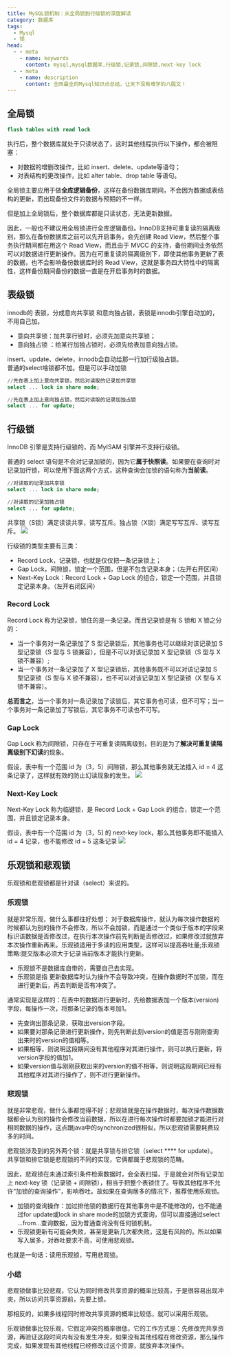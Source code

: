 ```yaml
---
title: MySQL锁机制：从全局锁到行级锁的深度解读
category: 数据库
tags:
  - Mysql
  - 锁
head:
  - - meta
    - name: keywords
      content: mysql,mysql数据库,行级锁,记录锁,间隙锁,next-key lock
  - - meta
    - name: description
      content: 全网最全的Mysql知识点总结，让天下没有难学的八股文！
---
```




## 全局锁
```sql
flush tables with read lock
```

执行后，整个数据库就处于只读状态了，这时其他线程执行以下操作，都会被阻塞：
- 对数据的增删改操作，比如 insert、delete、update等语句；
- 对表结构的更改操作，比如 alter table、drop table 等语句。

全局锁主要应用于做**全库逻辑备份**，这样在备份数据库期间，不会因为数据或表结构的更新，而出现备份文件的数据与预期的不一样。

但是加上全局锁后，整个数据库都是只读状态，无法更新数据。

因此，一般也不建议用全局锁进行全库逻辑备份。InnoDB支持可重复读的隔离级别，那么在备份数据库之前可以先开启事务，会先创建 Read View，然后整个事务执行期间都在用这个 Read View，而且由于 MVCC 的支持，备份期间业务依然可以对数据进行更新操作。因为在可重复读的隔离级别下，即使其他事务更新了表的数据，也不会影响备份数据库时的 Read View，这就是事务四大特性中的隔离性，这样备份期间备份的数据一直是在开启事务时的数据。

## 表级锁
innodb的 表锁，分成意向共享锁 和意向独占锁，表锁是innodb引擎⾃动加的，不⽤⾃⼰加。
- 意向共享锁：加共享⾏锁时，必须先加意向共享锁；
- 意向独占锁 ：给某⾏加独占锁时，必须先给表加意向独占锁。

insert、update、delete，innodb会⾃动给那⼀⾏加⾏级独占锁。  
普通的select啥锁都不加。但是可以手动加锁  
```sql
//先在表上加上意向共享锁，然后对读取的记录加共享锁
select ... lock in share mode;

//先在表上加上意向独占锁，然后对读取的记录加独占锁
select ... for update;
```

## 行级锁

InnoDB 引擎是支持行级锁的，而 MyISAM 引擎并不支持行级锁。

普通的 select 语句是不会对记录加锁的，因为它**属于快照读**。如果要在查询时对记录加行锁，可以使用下面这两个方式，这种查询会加锁的语句称为**当前读**。
```sql
//对读取的记录加共享锁
select ... lock in share mode;

//对读取的记录加独占锁
select ... for update;
```

共享锁（S锁）满足读读共享，读写互斥。独占锁（X锁）满足写写互斥、读写互斥。
![](https://seven97-blog.oss-cn-hangzhou.aliyuncs.com/imgs/202404261902808.png)

行级锁的类型主要有三类：
- Record Lock，记录锁，也就是仅仅把一条记录锁上；
- Gap Lock，间隙锁，锁定一个范围，但是不包含记录本身；（左开右开区间）
- Next-Key Lock：Record Lock + Gap Lock 的组合，锁定一个范围，并且锁定记录本身。（左开右闭区间）

### Record Lock
Record Lock 称为记录锁，锁住的是一条记录。而且记录锁是有 S 锁和 X 锁之分的：

- 当一个事务对一条记录加了 S 型记录锁后，其他事务也可以继续对该记录加 S 型记录锁（S 型与 S 锁兼容），但是不可以对该记录加 X 型记录锁（S 型与 X 锁不兼容）;
- 当一个事务对一条记录加了 X 型记录锁后，其他事务既不可以对该记录加 S 型记录锁（S 型与 X 锁不兼容），也不可以对该记录加 X 型记录锁（X 型与 X 锁不兼容）。

**总而言之**，当一个事务对一条记录加了读锁后，其它事务也可读，但不可写；当一个事务对一条记录加了写锁后，其它事务不可读也不可写。

### Gap Lock
Gap Lock 称为间隙锁，只存在于可重复读隔离级别，目的是为了**解决可重复读隔离级别下幻读**的现象。

假设，表中有一个范围 id 为（3，5）间隙锁，那么其他事务就无法插入 id = 4 这条记录了，这样就有效的防止幻读现象的发生。
![](https://seven97-blog.oss-cn-hangzhou.aliyuncs.com/imgs/202404261902850.png)

### Next-Key Lock
Next-Key Lock 称为临键锁，是 Record Lock + Gap Lock 的组合，锁定一个范围，并且锁定记录本身。

假设，表中有一个范围 id 为（3，5] 的 next-key lock，那么其他事务即不能插入 id = 4 记录，也不能修改 id = 5 这条记录
![](https://seven97-blog.oss-cn-hangzhou.aliyuncs.com/imgs/202404261902835.png)


## 乐观锁和悲观锁
乐观锁和悲观锁都是针对读（select）来说的。

### 乐观锁
就是非常乐观，做什么事都往好处想； 对于数据库操作，就认为每次操作数据的时候都认为别的操作不会修改，所以不会加锁，而是通过一个类似于版本的字段来标识该数据是否修改过，在执行本次操作前先判断是否修改过，如果修改过就放弃本次操作重新再来。乐观锁适用于多读的应用类型，这样可以提高吞吐量;乐观锁策略:提交版本必须大于记录当前版本才能执行更新。

- 乐观锁不是数据库自带的，需要自己去实现。
- 乐观锁是指 更新数据库时认为操作不会导致冲突，在操作数据时不加锁，而在进行更新后，再去判断是否有冲突了。

通常实现是这样的：在表中的数据进行更新时，先给数据表加一个版本(version)字段，每操作一次，将那条记录的版本号加1。
- 先查询出那条记录，获取出version字段。
- 如果要对那条记录进行更新操作，则先判断此刻version的值是否与刚刚查询出来时的version的值相等。
- 如果相等，则说明这段期间没有其他程序对其进行操作，则可以执行更新，将version字段的值加1。
- 如果version值与刚刚获取出来的version的值不相等，则说明这段期间已经有其他程序对其进行操作了，则不进行更新操作。

### 悲观锁
就是非常悲观，做什么事都觉得不好；悲观锁就是在操作数据时，每次操作数据数据都会认为别的操作会修改当前数据，所以在进行每次操作时都要加锁才能进行对相同数据的操作，这点跟java中的synchronized很相似，所以悲观锁需要耗费较多的时间。

悲观锁涉及到的另外两个锁：就是共享锁与排它锁（select **** for update）。  
共享锁和排它锁是悲观锁的不同的实现，它俩都属于悲观锁的范畴。

因此，悲观锁在未通过索引条件检索数据时，会全表扫描，于是就会对所有记录加上 next-key 锁（记录锁 + 间隙锁），相当于把整个表锁住了。导致其他程序不允许“加锁的查询操作”，影响吞吐。故如果在查询居多的情况下，推荐使用乐观锁。
- 加锁的查询操作：加过排他锁的数据行在其他事务中是不能修改的，也不能通过for update或lock in share mode的加锁方式查询，但可以直接通过select ...from...查询数据，因为普通查询没有任何锁机制。
- 乐观锁更新有可能会失败，甚至是更新几次都失败，这是有风险的。所以如果写入居多，对吞吐要求不高，可使用悲观锁。

也就是一句话：读用乐观锁，写用悲观锁。

### 小结

悲观锁做事比较悲观，它认为同时修改共享资源的概率比较高，于是很容易出现冲突，所以访问共享资源前，先要上锁。

那相反的，如果多线程同时修改共享资源的概率比较低，就可以采用乐观锁。

乐观锁做事比较乐观，它假定冲突的概率很低，它的工作方式是：先修改完共享资源，再验证这段时间内有没有发生冲突，如果没有其他线程在修改资源，那么操作完成，如果发现有其他线程已经修改过这个资源，就放弃本次操作。



<!-- @include: @article-footer.snippet.md -->     
